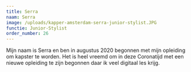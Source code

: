 ```yaml
---
title: Serra
naam: Serra
image: /uploads/kapper-amsterdam-serra-junior-stylist.JPG
functie: Junior-Stylist
order_number: 26
---
```


Mijn naam is Serra en ben in augustus 2020 begonnen met mijn opleiding om kapster te worden. Het is heel vreemd om in deze Coronatijd met een nieuwe opleiding te zijn begonnen daar ik veel digitaal les krijg.&nbsp;